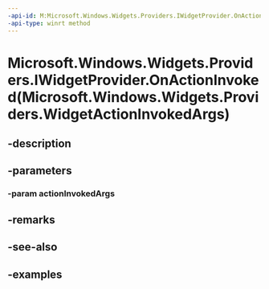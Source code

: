 ```yaml
---
-api-id: M:Microsoft.Windows.Widgets.Providers.IWidgetProvider.OnActionInvoked(Microsoft.Windows.Widgets.Providers.WidgetActionInvokedArgs)
-api-type: winrt method
---
```


# Microsoft.Windows.Widgets.Providers.IWidgetProvider.OnActionInvoked(Microsoft.Windows.Widgets.Providers.WidgetActionInvokedArgs)

<!--
public void OnActionInvoked (Microsoft.Windows.Widgets.Providers.WidgetActionInvokedArgs actionInvokedArgs);
-->


## -description

## -parameters

### -param actionInvokedArgs

## -remarks

## -see-also

## -examples


